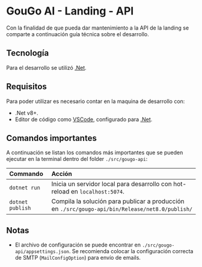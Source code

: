# GouGo AI - Landing - API

Con la finalidad de que pueda dar mantenimiento a la API de la landing se comparte a continuación guía técnica sobre el
desarrollo.

## Tecnología

Para el desarrollo se utilizó [.Net](https://dotnet.microsoft.com/en-us/).

## Requisitos

Para poder utilizar es necesario contar en la maquina de desarrollo con:

- .Net v8+.
- Editor de código como [VSCode](https://code.visualstudio.com/), configurado
  para [.Net](https://code.visualstudio.com/docs/languages/dotnet).

## Comandos importantes

A continuación se listan los comandos más importantes que se pueden ejecutar en la terminal dentro del folder
`./src/gougo-api`:

| Commando         | Acción                                                                                          |
|:-----------------|:------------------------------------------------------------------------------------------------|
| `dotnet run`     | Inicia un servidor local para desarrollo con hot-reload en `localhost:5074`.                    |
| `dotnet publish` | Compila la solución para publicar a producción en `./src/gougo-api/bin/Release/net8.0/publish/` |

## Notas

- El archivo de configuración se puede encontrar en `./src/gougo-api/appsettings.json`. Se recomienda colocar la
  configuración correcta de SMTP (`MailConfigOption`) para envío de emails.
